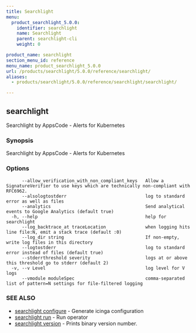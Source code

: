 ```yaml
---
title: Searchlight
menu:
  product_searchlight_5.0.0:
    identifier: searchlight
    name: Searchlight
    parent: searchlight-cli
    weight: 0

product_name: searchlight
section_menu_id: reference
menu_name: product_searchlight_5.0.0
url: /products/searchlight/5.0.0/reference/searchlight/
aliases:
  - products/searchlight/5.0.0/reference/searchlight/searchlight/

---
```

## searchlight

Searchlight by AppsCode - Alerts for Kubernetes

### Synopsis

Searchlight by AppsCode - Alerts for Kubernetes

### Options

```
      --allow_verification_with_non_compliant_keys   Allow a SignatureVerifier to use keys which are technically non-compliant with RFC6962.
      --alsologtostderr                              log to standard error as well as files
      --analytics                                    Send analytical events to Google Analytics (default true)
  -h, --help                                         help for searchlight
      --log_backtrace_at traceLocation               when logging hits line file:N, emit a stack trace (default :0)
      --log_dir string                               If non-empty, write log files in this directory
      --logtostderr                                  log to standard error instead of files (default true)
      --stderrthreshold severity                     logs at or above this threshold go to stderr (default 2)
  -v, --v Level                                      log level for V logs
      --vmodule moduleSpec                           comma-separated list of pattern=N settings for file-filtered logging
```

### SEE ALSO

* [searchlight configure](/products/searchlight/5.0.0/reference/searchlight/searchlight_configure)	 - Generate icinga configuration
* [searchlight run](/products/searchlight/5.0.0/reference/searchlight/searchlight_run)	 - Run operator
* [searchlight version](/products/searchlight/5.0.0/reference/searchlight/searchlight_version)	 - Prints binary version number.


